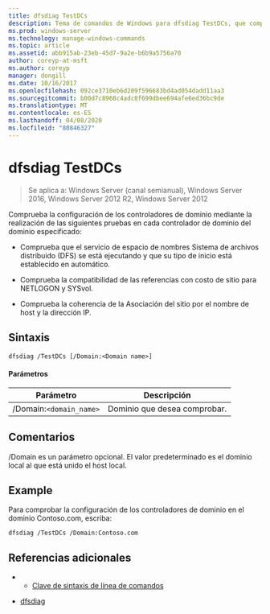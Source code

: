 ```yaml
---
title: dfsdiag TestDCs
description: Tema de comandos de Windows para dfsdiag TestDCs, que comprueba la configuración de los controladores de dominio en el dominio especificado.
ms.prod: windows-server
ms.technology: manage-windows-commands
ms.topic: article
ms.assetid: abb915ab-23eb-45d7-9a2e-b6b9a5756a70
author: coreyp-at-msft
ms.author: coreyp
manager: dongill
ms.date: 10/16/2017
ms.openlocfilehash: 092ce3710eb6d209f596683bd4ad054dadd11aa3
ms.sourcegitcommit: b00d7c8968c4adc8f699dbee694afe6ed36bc9de
ms.translationtype: MT
ms.contentlocale: es-ES
ms.lasthandoff: 04/08/2020
ms.locfileid: "80846327"
---
```

# <a name="dfsdiag-testdcs"></a>dfsdiag TestDCs

>Se aplica a: Windows Server (canal semianual), Windows Server 2016, Windows Server 2012 R2, Windows Server 2012

Comprueba la configuración de los controladores de dominio mediante la realización de las siguientes pruebas en cada controlador de dominio del dominio especificado:  
  
-   Comprueba que el servicio de espacio de nombres Sistema de archivos distribuido (DFS) se está ejecutando y que su tipo de inicio está establecido en automático.  
  
-   Comprueba la compatibilidad de las referencias con costo de sitio para NETLOGON y SYSvol.  
  
-   Comprueba la coherencia de la Asociación del sitio por el nombre de host y la dirección IP.

## <a name="syntax"></a>Sintaxis  
  
```  
dfsdiag /TestDCs [/Domain:<Domain name>]  
```  
  
#### <a name="parameters"></a>Parámetros  
  
|Parámetro|Descripción|  
|-------|--------|  
|/Domain:`<domain_name>`|Dominio que desea comprobar.|  
  
## <a name="remarks"></a>Comentarios  

/Domain es un parámetro opcional. El valor predeterminado es el dominio local al que está unido el host local.  
  
## <a name="examples"></a><a name=BKMK_Examples></a>Example  
Para comprobar la configuración de los controladores de dominio en el dominio Contoso.com, escriba:  
  
```  
dfsdiag /TestDCs /Domain:Contoso.com  
```  
  
## <a name="additional-references"></a>Referencias adicionales  
  
-   - [Clave de sintaxis de línea de comandos](command-line-syntax-key.md)  
  
-   [dfsdiag](dfsdiag.md)  
  

